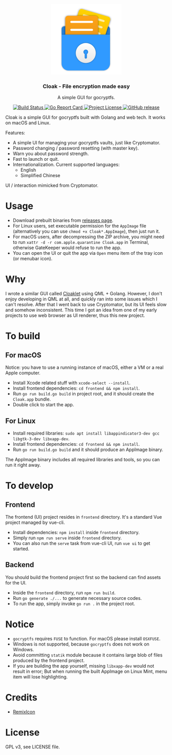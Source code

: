 <p align="center"><img src="Cloak.png" alt="Project logo" width="220" height="220"></p>
<h3 align="center">Cloak - File encryption made easy</h3>
<p align="center">A simple GUI for gocryptfs.</p>

<p align="center">
  <a href="https://travis-ci.com/Cloaklet/Cloak">
    <img src="https://img.shields.io/travis/com/Cloaklet/Cloak?style=for-the-badge" alt="Build Status">
  </a>
  <a href="https://goreportcard.com/report/github.com/Cloaklet/Cloak">
    <img src="https://goreportcard.com/badge/github.com/Cloaklet/Cloak?style=for-the-badge" alt="Go Report Card">
  </a>
  <a href="LICENSE">
    <img src="https://img.shields.io/github/license/Cloaklet/Cloak?style=for-the-badge" alt="Project License">
  </a>
  <a href="https://github.com/Cloaklet/Cloak/releases/latest">
    <img src="https://img.shields.io/github/v/release/Cloaklet/Cloak?style=for-the-badge" alt="GitHub release">
  </a>
</p>

Cloak is a simple GUI for gocryptfs built with Golang and web tech. It works on macOS and Linux.

Features:

- A simple UI for managing your gocryptfs vaults, just like Cryptomator.
- Password changing / password resetting (with master key).
- Warn you about password strength.
- Fast to launch or quit.
- Internationalization. Current supported languages:
  - English
  - Simplified Chinese

UI / interaction mimicked from Cryptomator.

# Usage

- Download prebuilt binaries from [releases page](https://github.com/Cloaklet/Cloak/releases/latest/).
- For Linux users, set executable permission for the `AppImage` file (alternatively you can use `chmod +x Cloak*.AppImage`), then just run it.
- For macOS users, after decompressing the ZIP archive, you might need to run `xattr -d -r com.apple.quarantine Cloak.app` in Terminal, otherwise GateKeeper would refuse to run the app.
- You can open the UI or quit the app via `Open` menu item of the tray icon (or menubar icon).

# Why

I wrote a similar GUI called [Cloaklet](https://github.com/Cloaklet/Cloaklet) using QML + Golang.
However, I don't enjoy developing in QML at all, and quickly ran into some issues which I can't resolve.
After that I went back to use Cryptomator, but its UI feels slow and somehow inconsistent.
This time I got an idea from one of my early projects to use web browser as UI renderer, thus this new project.

# To build

## For macOS

Notice: you have to use a running instance of macOS, either a VM or a real Apple computer.

- Install Xcode related stuff with `xcode-select --install`.
- Install frontend dependencies: `cd frontend && npm install`.
- Run `go run build.go build` in project root, and it should create the `Cloak.app` bundle.
- Double click to start the app.

## For Linux

- Install required libraries: `sudo apt install libappindicator3-dev gcc libgtk-3-dev libxapp-dev`.
- Install frontend dependencies: `cd frontend && npm install`.
- Run `go run build.go build` and it should produce an AppImage binary.

The AppImage binary includes all required libraries and tools, so you can run it right away.

# To develop

## Frontend

The frontend (UI) project resides in `frontend` directory. It's a standard Vue project managed by vue-cli.

- Install dependencies: `npm install` inside `frontend` directory.
- Simply run `npm run serve` inside `frontend` directory.
- You can also run the `serve` task from vue-cli UI, run `vue ui` to get started.

## Backend

You should build the frontend project first so the backend can find assets for the UI.

- Inside the `frontend` directory, run `npm run build`.
- Run `go generate ./...` to generate necessary source codes.
- To run the app, simply invoke `go run .` in the project root.

# Notice

- `gocryptfs` requires `FUSE` to function. For macOS please install `OSXFUSE`.
- Windows is not supported, because `gocryptfs` does not work on Windows.
- Avoid committing `statik` module because it contains large blob of files produced by the frontend project.
- If you are building the app yourself, missing `libxapp-dev` would not result in error; But when running the built AppImage on Linux Mint, menu item will lose highlighting.

# Credits

- [RemixIcon](https://remixicon.com/)

# License

GPL v3, see LICENSE file.